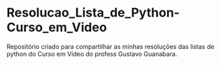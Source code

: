 # Resolucao_Lista_de_Python-Curso_em_Video
 Repositório criado para compartilhar as minhas resoluções das listas de python do Curso em Vídeo do profess Gustavo Guanabara.
